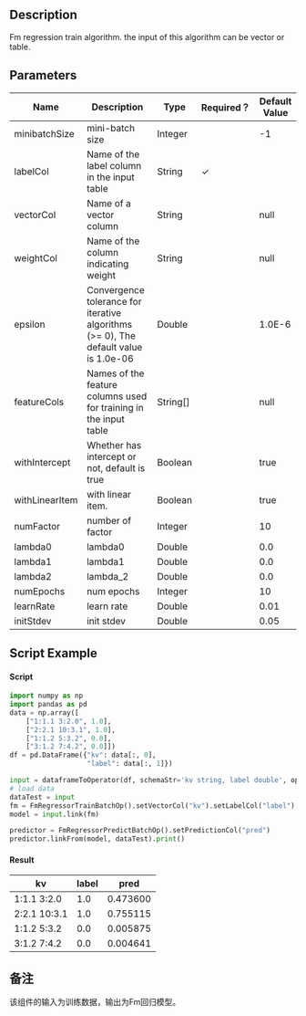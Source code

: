 ## Description
Fm regression train algorithm. the input of this algorithm can be vector or table.

## Parameters
| Name | Description | Type | Required？ | Default Value |
| --- | --- | --- | --- | --- |
| minibatchSize | mini-batch size | Integer |  | -1 |
| labelCol | Name of the label column in the input table | String | ✓ |  |
| vectorCol | Name of a vector column | String |  | null |
| weightCol | Name of the column indicating weight | String |  | null |
| epsilon | Convergence tolerance for iterative algorithms (>= 0), The default value is 1.0e-06 | Double |  | 1.0E-6 |
| featureCols | Names of the feature columns used for training in the input table | String[] |  | null |
| withIntercept | Whether has intercept or not, default is true | Boolean |  | true |
| withLinearItem | with linear item. | Boolean |  | true |
| numFactor | number of factor | Integer |  | 10 |
| lambda0 | lambda0 | Double |  | 0.0 |
| lambda1 | lambda1 | Double |  | 0.0 |
| lambda2 | lambda_2 | Double |  | 0.0 |
| numEpochs | num epochs | Integer |  | 10 |
| learnRate | learn rate | Double |  | 0.01 |
| initStdev | init stdev | Double |  | 0.05 |

## Script Example
#### Script
```python
import numpy as np
import pandas as pd
data = np.array([
    ["1:1.1 3:2.0", 1.0],
    ["2:2.1 10:3.1", 1.0],
    ["1:1.2 5:3.2", 0.0],
    ["3:1.2 7:4.2", 0.0]])
df = pd.DataFrame({"kv": data[:, 0], 
                   "label": data[:, 1]})

input = dataframeToOperator(df, schemaStr='kv string, label double', op_type='batch')
# load data
dataTest = input
fm = FmRegressorTrainBatchOp().setVectorCol("kv").setLabelCol("label")
model = input.link(fm)

predictor = FmRegressorPredictBatchOp().setPredictionCol("pred")
predictor.linkFrom(model, dataTest).print()
```
#### Result
kv	| label	| pred
---|----|-------
1:1.1 3:2.0|1.0|0.473600
2:2.1 10:3.1|1.0|0.755115
1:1.2 5:3.2|0.0|0.005875
3:1.2 7:4.2|0.0|0.004641

## 备注
该组件的输入为训练数据，输出为Fm回归模型。




